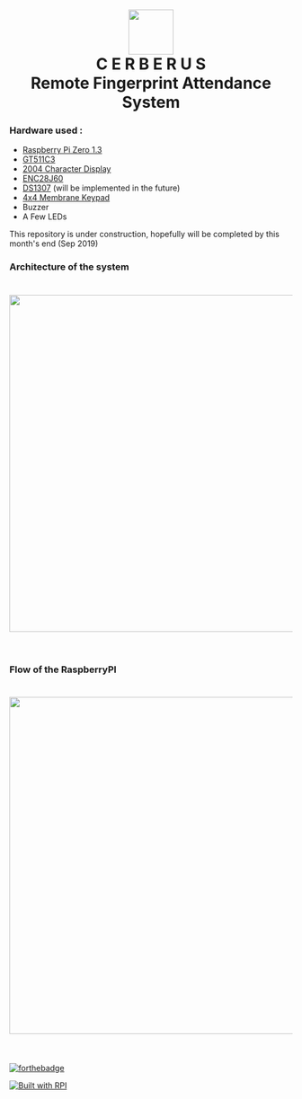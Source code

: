 <h1 align="center">
	<img width="80" src="https://raw.githubusercontent.com/iamkotwala/cerberus/master/logo-circle.png">
	<br>
	C E R B E R U S
	<br>
	Remote Fingerprint Attendance System
</h1>


### Hardware used : ### 
* <a href="https://robu.in/product/raspberry-pi-zero-v1-3-development-board/">Raspberry Pi Zero 1.3</a>
* <a href="https://robu.in/product/fingerprint-scanner-ttl-gt-511c3/">GT511C3</a>
* <a href="https://robu.in/product/serial-2004-20-x-4-iici2ctwi-blue-backlight-lcd-module/?gclid=CjwKCAjwza_mBRBTEiwASDWVvgv5-7Z2ck3JDQexbm28OYU8A0GNDzFmfHsDwZYOSB_mKJHKnKkA3RoCr78QAvD_BwE">2004 Character Display</a>
* <a href="https://robu.in/product/ethernet-module-enc28j60/">ENC28J60</a>
* <a href="https://robu.in/product/tiny-rtc-real-time-clock-ds1307-i2c-iic-module-for-arduino/">DS1307</a> (will be implemented in the future)
* <a href="https://robu.in/product/4x4-matrix-keypad-membrane-switch-arduino-arm-mcu/">4x4 Membrane Keypad</a>
* Buzzer</a>
* A Few LEDs</a>

This repository is under construction, hopefully will be completed by this month's end (Sep 2019)

### Architecture of the system ### 
<h1 align="center">
	<img width="600" src="https://raw.githubusercontent.com/iamkotwala/cerberus/master/Architecture.jpg">
	<br>
	<br>
</h1>

### Flow of the RaspberryPI ### 
<h1 align="center">
	<img width="600" src="https://raw.githubusercontent.com/iamkotwala/cerberus/master/FlowChart.jpg">
	<br>
	<br>
</h1>

[![forthebadge](https://forthebadge.com/images/badges/made-with-python.svg)](https://forthebadge.com)

[![Built with RPI](https://img.shields.io/badge/workswith-raspberryPi-blue)](http://shields.io/#your-badge)
